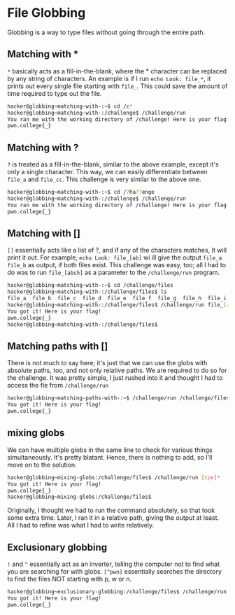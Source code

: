 # File Globbing

Globbing is a way to type files without going through the entire path.

## Matching with *
```*``` basically acts as a fill-in-the-blank, where the * character can be replaced by any string of characters. An example is if I run ```echo Look: file_*```, it prints out every single file starting with ```file_```. This could save the amount of time required to type out the file.

```bash
hacker@globbing~matching-with-:~$ cd /c*
hacker@globbing~matching-with-:/challenge$ /challenge/run
You ran me with the working directory of /challenge! Here is your flag:
pwn.college{_}
```
## Matching with ?
```?``` is treated as a fill-in-the-blank, similar to the above example, except it's only a single character. This way, we can easily differentiate between ```file_a``` and ```file_cc```. This challenge is very similar to the above one.

```bash
hacker@globbing~matching-with-:~$ cd /?ha??enge
hacker@globbing~matching-with-:/challenge$ /challenge/run
You ran me with the working directory of /challenge! Here is your flag:
pwn.college{_}
```
## Matching with []
```[]``` essentially acts like a list of ?, and if any of the characters matches, It will print it out. For example, ```echo Look: file_[ab]``` wi ill give the output ```file_a file_b``` as output, if both files exist. This challenge was easy, too; all I had to do was to run ```file_[absh]``` as a parameter to the ```/challenge/run``` program.

```bash
hacker@globbing~matching-with-:~$ cd /challenge/files
hacker@globbing~matching-with-:/challenge/files$ ls
file_a  file_b  file_c  file_d  file_e  file_f  file_g  file_h  file_i  file_j  file_k  file_l  file_m  file_n  file_o  file_p  file_q  file_r  file_s  file_t  file_u  file_v  file_w  file_x  file_y  file_z
hacker@globbing~matching-with-:/challenge/files$ /challenge/run file_[absh]
You got it! Here is your flag!
pwn.college{_}
hacker@globbing~matching-with-:/challenge/files$
```
## Matching paths with []
There is not much to say here; it's just that we can use the globs with absolute paths, too, and not only relative paths. We are required to do so for the challenge. It was pretty simple, I just rushed into it and thought I had to access the fie from ```/challenge/run```

```bash
hacker@globbing~matching-paths-with-:~$ /challenge/run /challenge/files/file_[absh]
You got it! Here is your flag!
pwn.college{_}
```

## mixing globs
We can have multiple globs in the same line to check for various things simultaneously. It's pretty blatant. Hence, there is nothing to add, so I'll move on to the solution.

```bash
hacker@globbing~mixing-globs:/challenge/files$ /challenge/run [cpe]*
You got it! Here is your flag!
pwn.college{_}
hacker@globbing~mixing-globs:/challenge/files$
```

Originally, I thought we had to run the command absolutely, so that took some extra time. Later, I ran it in a relative path, giving the output at least. All I had to refine was what I had to write relatively.

## Exclusionary globbing

```!``` and ```^``` essentially act as an inverter, telling the computer not to find what you are searching for with globs. ```[^pwn]``` essentially searches the directory to find the files NOT starting with p, w or n. 

```bash
hacker@globbing~exclusionary-globbing:/challenge/files$ /challenge/run [!pwn]*
You got it! Here is your flag!
pwn.college{_}
```
